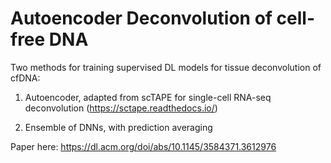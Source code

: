 # Autoencoder Deconvolution of cell-free DNA

Two methods for training supervised DL models for tissue deconvolution of cfDNA:

1. Autoencoder, adapted from scTAPE for single-cell RNA-seq deconvolution (https://sctape.readthedocs.io/)

2. Ensemble of DNNs, with prediction averaging

Paper here:
https://dl.acm.org/doi/abs/10.1145/3584371.3612976
